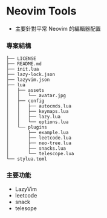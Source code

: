 # Neovim Tools
- 主要針對平常 Neovim 的編輯器配置

### 專案結構
```
├── LICENSE
├── README.md
├── init.lua
├── lazy-lock.json
├── lazyvim.json
├── lua
│   ├── assets
│   │   └── avatar.jpg
│   ├── config
│   │   ├── autocmds.lua
│   │   ├── keymaps.lua
│   │   ├── lazy.lua
│   │   └── options.lua
│   └── plugins
│       ├── example.lua
│       ├── leetcode.lua
│       ├── neo-tree.lua
│       ├── snacks.lua
│       └── telescope.lua
└── stylua.toml
```

### 主要功能
- LazyVim
- leetcode
- snack
- telesope
